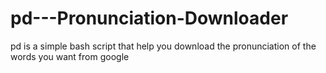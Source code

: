 # pd---Pronunciation-Downloader
pd is a simple bash script that help you download the pronunciation of the words you want from google
